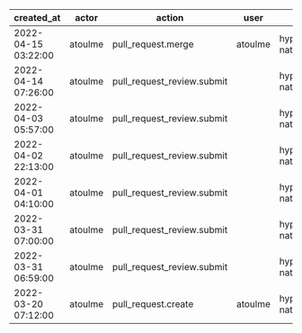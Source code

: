 |          created_at | actor   | action                     | user    | repo                    |
| ------------------- | ------- | -------------------------- | ------- | ----------------------- |
| 2022-04-15 03:22:00 | atoulme | pull_request.merge         | atoulme | hyperledger/besu-native |
| 2022-04-14 07:26:00 | atoulme | pull_request_review.submit |         | hyperledger/besu-native |
| 2022-04-03 05:57:00 | atoulme | pull_request_review.submit |         | hyperledger/besu-native |
| 2022-04-02 22:13:00 | atoulme | pull_request_review.submit |         | hyperledger/besu-native |
| 2022-04-01 04:10:00 | atoulme | pull_request_review.submit |         | hyperledger/besu-native |
| 2022-03-31 07:00:00 | atoulme | pull_request_review.submit |         | hyperledger/besu-native |
| 2022-03-31 06:59:00 | atoulme | pull_request_review.submit |         | hyperledger/besu-native |
| 2022-03-20 07:12:00 | atoulme | pull_request.create        | atoulme | hyperledger/besu-native |
